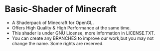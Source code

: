 # Basic-Shader of Minecraft
- A Shaderpack of Minecraft for OpenGL.</br>
- Offers High Quality & High Performance at the same time.</br>
- This shader is under GNU License, more information in LICENSE.TXT.</br>
- You can create any BRANCHES to improve our work,but you may not change the name. Some rights are reserved.
